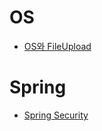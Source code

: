 # OS
- [OS와 FileUpload](/documentation/os/file.md)

# Spring
- [Spring Security](/documentation/spring/security.md)

